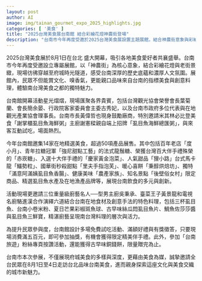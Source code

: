 ```yaml
---
layout: post
author: AI
image: img/tainan_gourmet_expo_2025_highlights.jpg
categories: [ '美食' ]
title: "2025台灣美食展台南館 結合彩繪花燈神農街登場"
description: "台南市今年再度受邀於2025台灣美食展設置主題展館，結合神農街意象與彩繪花燈，打造時光隧道老街氛圍，現場14家精選美食、超過50項產品展售，還有米其林必比登主廚現場互動、新秀甜品、創意料理名廚聯手秀技，以及多場免費試吃、抽獎、贈禮活動，展現台南美食創新與文化深度，邀請民眾8月1日至4日走訪台北體驗府城新魅力。"
---
```

2025台灣美食展於8月1日在台北 盛大開幕，吸引各地美食愛好者共襄盛舉。台南市今年再度受邀設立專屬展館，以「神農街」為核心意象，結合彩繪花燈與老街景緻，現場彷彿穿越至府城時光隧道，感受台南深厚的歷史底蘊和濃厚人文氛圍。展館內，民眾不但能賞文化、嗅香氣，更能親口品味來自台南的指標美食與創意料理，體驗南台灣美食之都的獨特魅力。

台南館開幕活動星光熠熠，現場匯聚各界貴賓，包括台灣觀光協會榮譽會長葉菊蘭、會長簡余晏、行政院客家委員會主委古秀妃，以及台南市政府多位代表與在地觀光產業協會理事長。台南市長黃偉哲也現身鼓勵廠商，特別邀請米其林必比登美食「謝掌櫃虱目魚海鮮粥」主廚謝憲樑親自端上招牌「虱目魚海鮮總匯粥」，與來客互動試吃，場面熱烈。

今年台南館邀集14家在地精選美食，超過50項產品展售。其中包括百年老店「度小月」、青年拉糖冠軍「強尼甜點工藝」的法式龍鬚糖、榮獲台灣百大伴手禮殊榮的「赤崁糖」、入選十大伴手禮的「慶家黃金泡菜」、人氣甜品「狸小路」台式馬卡龍「鱷勢粒」、國華街秒殺甜點「里夫手指泡芙」、暖心喜餅「秉醇烘焙坊」、獨特「滿意阿滿姨虱目魚香腸」、健康美味「農產家族」、知名景點「後壁俗女村」限定商品、精選虱目魚水產及在地漁產品牌等，展現台南飲食的多元與創新。

活動現場更邀請三位重量級廚藝名人──型男主廚吳秉承、臺菜王子黃景龍和電視名廚駱進漢合作演繹六道結合台南在地食材及創意手法的特色料理，包括三杯虱目魚、台南小卷米粉、夏日芒果彩椒斑魚球、古早味絲瓜悶虱目魚片、鯛魚佐莎莎醬與虱目魚三鮮寶，精湛廚藝呈現南台灣料理的層次與活力。

為提升民眾參與度，台南館設計多場免費試吃活動、滿額好禮與有獎徵答，只要現場消費滿五百元，即可參加抽獎，有機會獲得限定精美伴手禮。此外，參加「台南旅遊」粉絲專頁按讚活動，還能獲得古早味銅錢餅，限量贈完為止。

台南市本次參展，不僅展現府城美食的多樣與深度，更藉由美食為媒，誠摯邀請全台民眾在8月1日至4日走訪台北品味台南美食，進而親身探索這座文化與美食交織的城市新魅力。